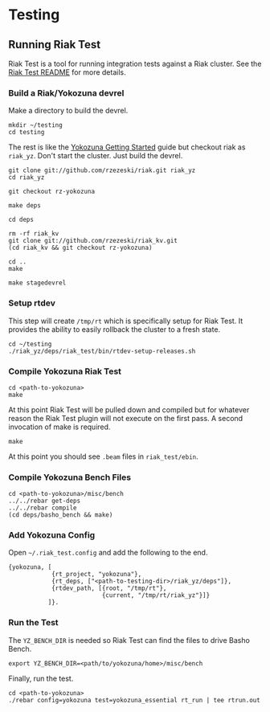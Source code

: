 Testing
==========

## Running Riak Test

Riak Test is a tool for running integration tests against a Riak
cluster.  See the [Riak Test README][rt_readme] for more details.

### Build a Riak/Yokozuna devrel

Make a directory to build the devrel.

    mkdir ~/testing
    cd testing

The rest is like the [Yokozuna Getting Started][yz_gs] guide but
checkout riak as `riak_yz`.  Don't start the cluster.  Just build the
devrel.

    git clone git://github.com/rzezeski/riak.git riak_yz
    cd riak_yz

    git checkout rz-yokozuna

    make deps

    cd deps

    rm -rf riak_kv
    git clone git://github.com/rzezeski/riak_kv.git
    (cd riak_kv && git checkout rz-yokozuna)

    cd ..
    make

    make stagedevrel

### Setup rtdev

This step will create `/tmp/rt` which is specifically setup for Riak
Test.  It provides the ability to easily rollback the cluster to a
fresh state.

    cd ~/testing
    ./riak_yz/deps/riak_test/bin/rtdev-setup-releases.sh

### Compile Yokozuna Riak Test

    cd <path-to-yokozuna>
    make

At this point Riak Test will be pulled down and compiled but for
whatever reason the Riak Test plugin will not execute on the first
pass.  A second invocation of make is required.

    make

At this point you should see `.beam` files in `riak_test/ebin`.

### Compile Yokozuna Bench Files

    cd <path-to-yokozuna>/misc/bench
    ../../rebar get-deps
    ../../rebar compile
    (cd deps/basho_bench && make)

### Add Yokozuna Config

Open `~/.riak_test.config` and add the following to the end.


    {yokozuna, [
                {rt_project, "yokozuna"},
                {rt_deps, ["<path-to-testing-dir>/riak_yz/deps"]},
                {rtdev_path, [{root, "/tmp/rt"},
                              {current, "/tmp/rt/riak_yz"}]}
               ]}.

### Run the Test

The `YZ_BENCH_DIR` is needed so Riak Test can find the files to drive
Basho Bench.

    export YZ_BENCH_DIR=<path/to/yokozuna/home>/misc/bench

Finally, run the test.

    cd <path-to-yokozuna>
    ./rebar config=yokozuna test=yokozuna_essential rt_run | tee rtrun.out

[rt_readme]: https://github.com/basho/riak_test/blob/master/README.md

[yz_gs]: https://github.com/rzezeski/yokozuna#getting-started
